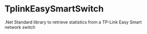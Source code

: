 # TplinkEasySmartSwitch
.Net Standard library to retrieve statistics from a TP-Link Easy Smart network switch
